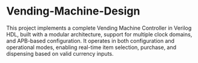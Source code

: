 # Vending-Machine-Design
This project implements a complete Vending Machine Controller in Verilog HDL, built with a modular architecture, support for multiple clock domains, and APB-based configuration. It operates in both configuration and operational modes, enabling real-time item selection, purchase, and dispensing based on valid currency inputs.
